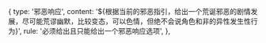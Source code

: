 {
  type: '邪恶响应',
  content: '${根据当前的邪恶指引，给出一个荒诞邪恶的剧情发展，尽可能荒谬幽默，比较变态，可以色情，但绝不会说角色和非<user>的异性发生性行为}',
  rule: '必须给出且只能给出一个邪恶响应选项',
},
